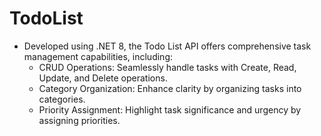# TodoList
* Developed using .NET 8, the Todo List API offers comprehensive task management capabilities, including:
   * CRUD Operations: Seamlessly handle tasks with Create, Read, Update, and Delete operations.
   * Category Organization: Enhance clarity by organizing tasks into categories.
   * Priority Assignment: Highlight task significance and urgency by assigning priorities.
